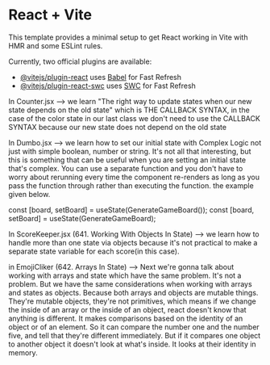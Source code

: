 # React + Vite

This template provides a minimal setup to get React working in Vite with HMR and some ESLint rules.

Currently, two official plugins are available:

- [@vitejs/plugin-react](https://github.com/vitejs/vite-plugin-react/blob/main/packages/plugin-react/README.md) uses [Babel](https://babeljs.io/) for Fast Refresh
- [@vitejs/plugin-react-swc](https://github.com/vitejs/vite-plugin-react-swc) uses [SWC](https://swc.rs/) for Fast Refresh

In Counter.jsx --> we learn "The right way to update states when our new state depends on the old state" which is THE CALLBACK SYNTAX, in the case of the color state in our last class we don't need to use the CALLBACK SYNTAX because our new state does not depend on the old state

In Dumbo.jsx --> we learn how to set our initial state with Complex Logic not just with simple boolean, number or string. It's not all that interesting, but this is something that can be useful when you are setting an initial state that's complex. You can use a separate function and you don't have to worry about rerunning every time the component re-renders as long as you pass the function through rather than executing the function. the example given below.

const [board, setBoard] = useState(GenerateGameBoard());
const [board, setBoard] = useState(GenerateGameBoard);

In ScoreKeeper.jsx (641. Working With Objects In State) --> we learn how to handle more than one state via objects because it's not practical to make a separate state variable for each score(in this case).

in EmojiCliker (642. Arrays In State) --> Next we're gonna talk about working with arrays and state which have the same problem. It's not a problem. But we have the same considerations when working with arrays and states as objects. Because both arrays and objects are mutable things. They're mutable objects, they're not primitives, which means if we change the inside of an array or the inside of an object, react doesn't know that anything is different. It makes comparisons based on the identity of an object or of an element. So it can compare the number one and the number five, and tell that they're different immediately. But if it compares one object to another object it doesn't look at what's inside. It looks at their identity in memory.
